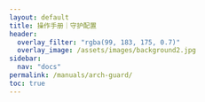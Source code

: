 ```yaml
---
layout: default
title: 操作手册｜守护配置
header:
  overlay_filter: "rgba(99, 183, 175, 0.7)"
  overlay_image: /assets/images/background2.jpg
sidebar:
  nav: "docs"
permalink: /manuals/arch-guard/
toc: true
---
```


